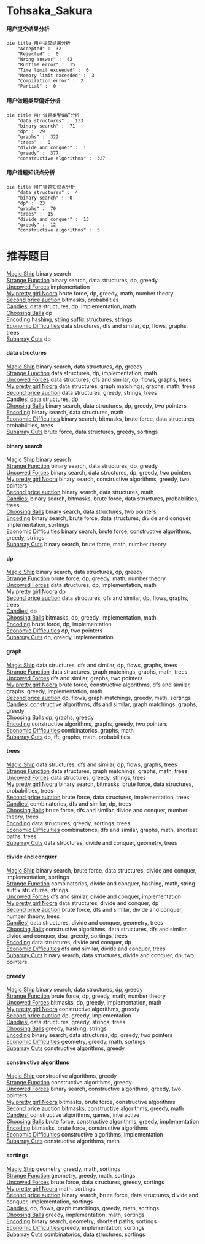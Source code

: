 # Tohsaka_Sakura
<!-- tabs:start -->
#### **用户提交结果分析**

```mermaid
pie title 用户提交结果分析
    "Accepted" :  32
    "Rejected" :  0
    "Wrong answer" :  42
    "Runtime error" :  15
    "Time limit exceeded" :  6
    "Memory limit exceeded" :  3
    "Compilation error" :  2
    "Partial" :  0
```
#### **用户做题类型偏好分析**

```mermaid
pie title 用户做题类型偏好分析
    "data structures" :  133
    "binary search" :  71
    "dp" :  29
    "graphs" :  322
    "trees" :  0
    "divide and conquer" :  1
    "greedy" :  377
    "constructive algorithms" :  327
```
#### **用户错题知识点分析**

```mermaid
pie title 用户错题知识点分析
    "data structures" :  4
    "binary search" :  0
    "dp" :  23
    "graphs" :  70
    "trees" :  15
    "divide and conquer" :  13
    "greedy" :  12
    "constructive algorithms" :  5
```
<!-- tabs:end -->
# 推荐题目
[Magic Ship](http://codeforces.com/problemset/problem/1117/C)		binary search		  
[Strange Function](http://codeforces.com/problemset/problem/1334/F)		binary search,
                        data structures,
                        dp,
                        greedy		  
[Uncowed Forces](http://codeforces.com/problemset/problem/604/A)		implementation		  
[My pretty girl Noora](http://codeforces.com/problemset/problem/822/D)		brute force,
                        dp,
                        greedy,
                        math,
                        number theory		  
[Second price auction](http://codeforces.com/problemset/problem/513/C)		bitmasks,
                        probabilities		  
[Candies!](http://codeforces.com/problemset/problem/1189/C)		data structures,
                        dp,
                        implementation,
                        math		  
[Choosing Balls](http://codeforces.com/problemset/problem/264/C)		dp		  
[Encoding](http://codeforces.com/problemset/problem/533/F)		hashing,
                        string suffix structures,
                        strings		  
[Economic Difficulties](http://codeforces.com/problemset/problem/1263/F)		data structures,
                        dfs and similar,
                        dp,
                        flows,
                        graphs,
                        trees		  
[Subarray Cuts](http://codeforces.com/problemset/problem/513/E1)		dp		  
<!-- tabs:start -->
#### **data structures**
[Magic Ship](http://codeforces.com/problemset/problem/1334/F)		binary search,
                        data structures,
                        dp,
                        greedy		  
[Strange Function](http://codeforces.com/problemset/problem/1189/C)		data structures,
                        dp,
                        implementation,
                        math		  
[Uncowed Forces](http://codeforces.com/problemset/problem/1263/F)		data structures,
                        dfs and similar,
                        dp,
                        flows,
                        graphs,
                        trees		  
[My pretty girl Noora](http://codeforces.com/problemset/problem/1284/F)		data structures,
                        graph matchings,
                        graphs,
                        math,
                        trees		  
[Second price auction](https://codeforces.com/contest/947/problem/C)		data structures,
                        greedy,
                        strings,
                        trees		  
[Candies!](http://codeforces.com/problemset/problem/1296/E2)		data structures,
                        dp		  
[Choosing Balls](http://codeforces.com/problemset/problem/1492/C)		binary search,
                        data structures,
                        dp,
                        greedy,
                        two pointers		  
[Encoding](http://codeforces.com/problemset/problem/1490/G)		binary search,
                        data structures,
                        math		  
[Economic Difficulties](http://codeforces.com/problemset/problem/1479/D)		binary search,
                        bitmasks,
                        brute force,
                        data structures,
                        probabilities,
                        trees		  
[Subarray Cuts](http://codeforces.com/problemset/problem/1497/A)		brute force,
                        data structures,
                        greedy,
                        sortings		  
#### **binary search**
[Magic Ship](http://codeforces.com/problemset/problem/1117/C)		binary search		  
[Strange Function](http://codeforces.com/problemset/problem/1334/F)		binary search,
                        data structures,
                        dp,
                        greedy		  
[Uncowed Forces](http://codeforces.com/problemset/problem/1492/C)		binary search,
                        data structures,
                        dp,
                        greedy,
                        two pointers		  
[My pretty girl Noora](http://codeforces.com/problemset/problem/1463/D)		binary search,
                        constructive algorithms,
                        greedy,
                        two pointers		  
[Second price auction](http://codeforces.com/problemset/problem/1490/G)		binary search,
                        data structures,
                        math		  
[Candies!](http://codeforces.com/problemset/problem/1479/D)		binary search,
                        bitmasks,
                        brute force,
                        data structures,
                        probabilities,
                        trees		  
[Choosing Balls](http://codeforces.com/problemset/problem/1436/E)		binary search,
                        data structures,
                        two pointers		  
[Encoding](http://codeforces.com/problemset/problem/1461/D)		binary search,
                        brute force,
                        data structures,
                        divide and conquer,
                        implementation,
                        sortings		  
[Economic Difficulties](http://codeforces.com/problemset/problem/1493/C)		binary search,
                        brute force,
                        constructive algorithms,
                        greedy,
                        strings		  
[Subarray Cuts](http://codeforces.com/problemset/problem/1487/D)		binary search,
                        brute force,
                        math,
                        number theory		  
#### **dp**
[Magic Ship](http://codeforces.com/problemset/problem/1334/F)		binary search,
                        data structures,
                        dp,
                        greedy		  
[Strange Function](http://codeforces.com/problemset/problem/822/D)		brute force,
                        dp,
                        greedy,
                        math,
                        number theory		  
[Uncowed Forces](http://codeforces.com/problemset/problem/1189/C)		data structures,
                        dp,
                        implementation,
                        math		  
[My pretty girl Noora](http://codeforces.com/problemset/problem/264/C)		dp		  
[Second price auction](http://codeforces.com/problemset/problem/1263/F)		data structures,
                        dfs and similar,
                        dp,
                        flows,
                        graphs,
                        trees		  
[Candies!](http://codeforces.com/problemset/problem/513/E1)		dp		  
[Choosing Balls](http://codeforces.com/problemset/problem/276/D)		bitmasks,
                        dp,
                        greedy,
                        implementation,
                        math		  
[Encoding](http://codeforces.com/problemset/problem/1421/E)		brute force,
                        dp,
                        implementation		  
[Economic Difficulties](http://codeforces.com/problemset/problem/788/A)		dp,
                        two pointers		  
[Subarray Cuts](http://codeforces.com/problemset/problem/1176/C)		dp,
                        greedy,
                        implementation		  
#### **graph**
[Magic Ship](http://codeforces.com/problemset/problem/1263/F)		data structures,
                        dfs and similar,
                        dp,
                        flows,
                        graphs,
                        trees		  
[Strange Function](http://codeforces.com/problemset/problem/1284/F)		data structures,
                        graph matchings,
                        graphs,
                        math,
                        trees		  
[Uncowed Forces](http://codeforces.com/problemset/problem/427/C)		dfs and similar,
                        graphs,
                        two pointers		  
[My pretty girl Noora](http://codeforces.com/problemset/problem/1487/C)		brute force,
                        constructive algorithms,
                        dfs and similar,
                        graphs,
                        greedy,
                        implementation,
                        math		  
[Second price auction](http://codeforces.com/problemset/problem/1437/C)		dp,
                        flows,
                        graph matchings,
                        greedy,
                        math,
                        sortings		  
[Candies!](http://codeforces.com/problemset/problem/1470/D)		constructive algorithms,
                        dfs and similar,
                        graph matchings,
                        graphs,
                        greedy		  
[Choosing Balls](http://codeforces.com/problemset/problem/1476/C)		dp,
                        graphs,
                        greedy		  
[Encoding](http://codeforces.com/problemset/problem/1304/D)		constructive algorithms,
                        graphs,
                        greedy,
                        two pointers		  
[Economic Difficulties](http://codeforces.com/problemset/problem/1475/C)		combinatorics,
                        graphs,
                        math		  
[Subarray Cuts](http://codeforces.com/problemset/problem/553/E)		dp,
                        fft,
                        graphs,
                        math,
                        probabilities		  
#### **trees**
[Magic Ship](http://codeforces.com/problemset/problem/1263/F)		data structures,
                        dfs and similar,
                        dp,
                        flows,
                        graphs,
                        trees		  
[Strange Function](http://codeforces.com/problemset/problem/1284/F)		data structures,
                        graph matchings,
                        graphs,
                        math,
                        trees		  
[Uncowed Forces](https://codeforces.com/contest/947/problem/C)		data structures,
                        greedy,
                        strings,
                        trees		  
[My pretty girl Noora](http://codeforces.com/problemset/problem/1479/D)		binary search,
                        bitmasks,
                        brute force,
                        data structures,
                        probabilities,
                        trees		  
[Second price auction](http://codeforces.com/problemset/problem/1511/C)		brute force,
                        data structures,
                        implementation,
                        trees		  
[Candies!](http://codeforces.com/problemset/problem/1499/F)		combinatorics,
                        dfs and similar,
                        dp,
                        trees		  
[Choosing Balls](http://codeforces.com/problemset/problem/1491/E)		brute force,
                        dfs and similar,
                        divide and conquer,
                        number theory,
                        trees		  
[Encoding](http://codeforces.com/problemset/problem/1466/D)		data structures,
                        greedy,
                        sortings,
                        trees		  
[Economic Difficulties](http://codeforces.com/problemset/problem/1495/D)		combinatorics,
                        dfs and similar,
                        graphs,
                        math,
                        shortest paths,
                        trees		  
[Subarray Cuts](http://codeforces.com/problemset/problem/1303/G)		data structures,
                        divide and conquer,
                        geometry,
                        trees		  
#### **divide and conquer**
[Magic Ship](http://codeforces.com/problemset/problem/1461/D)		binary search,
                        brute force,
                        data structures,
                        divide and conquer,
                        implementation,
                        sortings		  
[Strange Function](http://codeforces.com/problemset/problem/1466/G)		combinatorics,
                        divide and conquer,
                        hashing,
                        math,
                        string suffix structures,
                        strings		  
[Uncowed Forces](http://codeforces.com/problemset/problem/1490/D)		dfs and similar,
                        divide and conquer,
                        implementation		  
[My pretty girl Noora](https://codeforces.com/contest/1483/problem/C)		data structures,
                        divide and conquer,
                        dp		  
[Second price auction](http://codeforces.com/problemset/problem/1491/E)		brute force,
                        dfs and similar,
                        divide and conquer,
                        number theory,
                        trees		  
[Candies!](http://codeforces.com/problemset/problem/1303/G)		data structures,
                        divide and conquer,
                        geometry,
                        trees		  
[Choosing Balls](http://codeforces.com/problemset/problem/1494/D)		constructive algorithms,
                        data structures,
                        dfs and similar,
                        divide and conquer,
                        dsu,
                        greedy,
                        sortings,
                        trees		  
[Encoding](http://codeforces.com/problemset/problem/1482/E)		data structures,
                        divide and conquer,
                        dp		  
[Economic Difficulties](http://codeforces.com/problemset/problem/566/C)		dfs and similar,
                        divide and conquer,
                        trees		  
[Subarray Cuts](http://codeforces.com/problemset/problem/1428/F)		binary search,
                        data structures,
                        divide and conquer,
                        dp,
                        two pointers		  
#### **greedy**
[Magic Ship](http://codeforces.com/problemset/problem/1334/F)		binary search,
                        data structures,
                        dp,
                        greedy		  
[Strange Function](http://codeforces.com/problemset/problem/822/D)		brute force,
                        dp,
                        greedy,
                        math,
                        number theory		  
[Uncowed Forces](http://codeforces.com/problemset/problem/276/D)		bitmasks,
                        dp,
                        greedy,
                        implementation,
                        math		  
[My pretty girl Noora](http://codeforces.com/problemset/problem/515/D)		constructive algorithms,
                        greedy		  
[Second price auction](http://codeforces.com/problemset/problem/1176/C)		dp,
                        greedy,
                        implementation		  
[Candies!](https://codeforces.com/contest/947/problem/C)		data structures,
                        greedy,
                        strings,
                        trees		  
[Choosing Balls](http://codeforces.com/problemset/problem/1137/B)		greedy,
                        hashing,
                        strings		  
[Encoding](http://codeforces.com/problemset/problem/1492/C)		binary search,
                        data structures,
                        dp,
                        greedy,
                        two pointers		  
[Economic Difficulties](https://codeforces.com/contest/1496/problem/C)		geometry,
                        greedy,
                        math,
                        sortings		  
[Subarray Cuts](http://codeforces.com/problemset/problem/1493/A)		constructive algorithms,
                        greedy		  
#### **constructive algorithms**
[Magic Ship](http://codeforces.com/problemset/problem/515/D)		constructive algorithms,
                        greedy		  
[Strange Function](http://codeforces.com/problemset/problem/1493/A)		constructive algorithms,
                        greedy		  
[Uncowed Forces](http://codeforces.com/problemset/problem/1463/D)		binary search,
                        constructive algorithms,
                        greedy,
                        two pointers		  
[My pretty girl Noora](https://codeforces.com/contest/1456/problem/B)		bitmasks,
                        brute force,
                        constructive algorithms		  
[Second price auction](http://codeforces.com/problemset/problem/1492/D)		bitmasks,
                        constructive algorithms,
                        greedy,
                        math		  
[Candies!](https://codeforces.com/contest/1504/problem/D)		constructive algorithms,
                        games,
                        interactive		  
[Choosing Balls](https://codeforces.com/contest/1483/problem/A)		brute force,
                        constructive algorithms,
                        greedy,
                        implementation		  
[Encoding](https://codeforces.com/contest/1457/problem/D)		bitmasks,
                        brute force,
                        constructive algorithms		  
[Economic Difficulties](http://codeforces.com/problemset/problem/1513/A)		constructive algorithms,
                        implementation		  
[Subarray Cuts](http://codeforces.com/problemset/problem/1473/C)		constructive algorithms,
                        math		  
#### **sortings**
[Magic Ship](https://codeforces.com/contest/1496/problem/C)		geometry,
                        greedy,
                        math,
                        sortings		  
[Strange Function](http://codeforces.com/problemset/problem/1495/A)		geometry,
                        greedy,
                        math,
                        sortings		  
[Uncowed Forces](http://codeforces.com/problemset/problem/1497/A)		brute force,
                        data structures,
                        greedy,
                        sortings		  
[My pretty girl Noora](http://codeforces.com/problemset/problem/1427/A)		math,
                        sortings		  
[Second price auction](http://codeforces.com/problemset/problem/1461/D)		binary search,
                        brute force,
                        data structures,
                        divide and conquer,
                        implementation,
                        sortings		  
[Candies!](http://codeforces.com/problemset/problem/1437/C)		dp,
                        flows,
                        graph matchings,
                        greedy,
                        math,
                        sortings		  
[Choosing Balls](http://codeforces.com/problemset/problem/1473/A)		greedy,
                        implementation,
                        math,
                        sortings		  
[Encoding](http://codeforces.com/problemset/problem/1486/B)		binary search,
                        geometry,
                        shortest paths,
                        sortings		  
[Economic Difficulties](http://codeforces.com/problemset/problem/1480/B)		greedy,
                        implementation,
                        sortings		  
[Subarray Cuts](http://codeforces.com/problemset/problem/1420/D)		combinatorics,
                        data structures,
                        sortings		  
<!-- tabs:end -->
